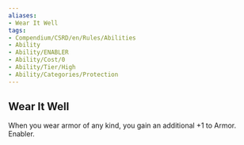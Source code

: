 ```yaml
---
aliases:
- Wear It Well
tags:
- Compendium/CSRD/en/Rules/Abilities
- Ability
- Ability/ENABLER
- Ability/Cost/0
- Ability/Tier/High
- Ability/Categories/Protection
---
```


  
## Wear It Well  
When you wear armor of any kind, you gain an additional +1 to Armor. Enabler.